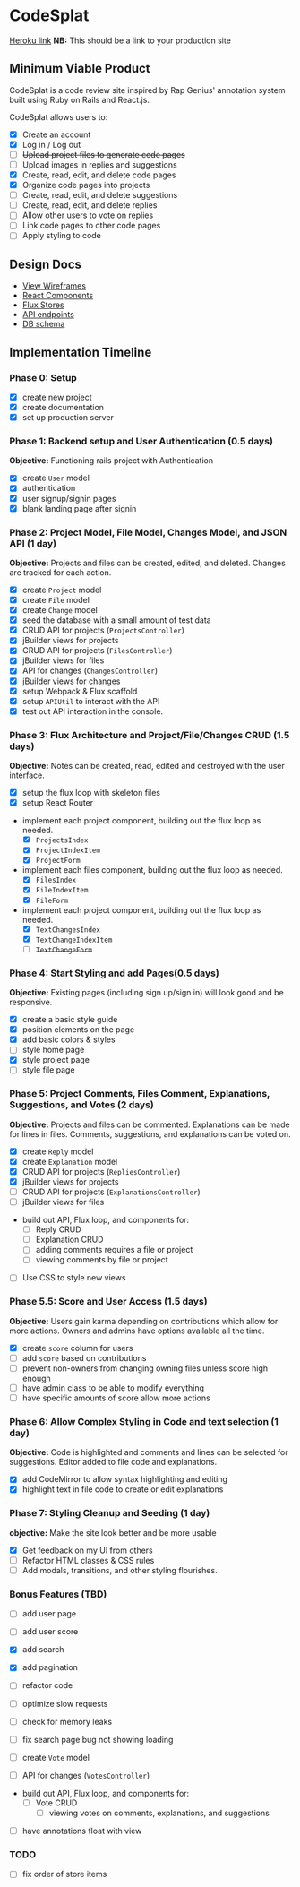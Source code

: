 # CodeSplat

[Heroku link][heroku] **NB:** This should be a link to your production site

[heroku]: https://mw-rgc.herokuapp.com/

## Minimum Viable Product

CodeSplat is a code review site inspired by Rap Genius' annotation system built using Ruby on Rails and React.js.

CodeSplat allows users to:

<!-- This is a Markdown checklist. Use it to keep track of your
progress. Put an x between the brackets for a checkmark: [x] -->

- [x] Create an account
- [x] Log in / Log out
- [ ] ~~Upload project files to generate code pages~~
- [ ] Upload images in replies and suggestions
- [x] Create, read, edit, and delete code pages
- [x] Organize code pages into projects
- [ ] Create, read, edit, and delete suggestions
- [ ] Create, read, edit, and delete replies
- [ ] Allow other users to vote on replies
- [ ] Link code pages to other code pages
- [ ] Apply styling to code

## Design Docs
* [View Wireframes][views]
* [React Components][components]
* [Flux Stores][stores]
* [API endpoints][api-endpoints]
* [DB schema][schema]

[views]: ./docs/views.md
[components]: ./docs/components.md
[stores]: ./docs/stores.md
[api-endpoints]: ./docs/api-endpoints.md
[schema]: ./docs/schema.md

## Implementation Timeline

### Phase 0: Setup
- [x] create new project
- [x] create documentation
- [x] set up production server

### Phase 1: Backend setup and User Authentication (0.5 days)

**Objective:** Functioning rails project with Authentication

- [x] create `User` model
- [x] authentication
- [x] user signup/signin pages
- [x] blank landing page after signin

### Phase 2: Project Model, File Model, Changes Model, and JSON API (1 day)

**Objective:** Projects and files can be created, edited, and deleted. Changes are tracked for each action.

- [x] create `Project` model
- [x] create `File` model
- [x] create `Change` model
- [x] seed the database with a small amount of test data
- [x] CRUD API for projects (`ProjectsController`)
- [x] jBuilder views for projects
- [x] CRUD API for projects (`FilesController`)
- [x] jBuilder views for files
- [x] API for changes (`ChangesController`)
- [x] jBuilder views for changes
- [x] setup Webpack & Flux scaffold
- [x] setup `APIUtil` to interact with the API
- [x] test out API interaction in the console.

### Phase 3: Flux Architecture and Project/File/Changes CRUD (1.5 days)

**Objective:** Notes can be created, read, edited and destroyed with the
user interface.

- [x] setup the flux loop with skeleton files
- [x] setup React Router
- implement each project component, building out the flux loop as needed.
  - [x] `ProjectsIndex`
  - [x] `ProjectIndexItem`
  - [x] `ProjectForm`
- implement each files component, building out the flux loop as needed.
  - [x] `FilesIndex`
  - [x] `FileIndexItem`
  - [x] `FileForm`
- implement each project component, building out the flux loop as needed.
  - [x] `TextChangesIndex`
  - [x] `TextChangeIndexItem`
  - [ ] ~~`TextChangeForm`~~

### Phase 4: Start Styling and add Pages(0.5 days)

**Objective:** Existing pages (including sign up/sign in) will look good and be responsive.

- [x] create a basic style guide
- [x] position elements on the page
- [x] add basic colors & styles
- [ ] style home page
- [x] style project page
- [ ] style file page

### Phase 5: Project Comments, Files Comment, Explanations, Suggestions, and Votes (2 days)

**Objective:** Projects and files can be commented. Explanations can be made for lines in files. Comments, suggestions, and explanations can be voted on.

- [x] create `Reply` model
- [x] create `Explanation` model
- [x] CRUD API for projects (`RepliesController`)
- [x] jBuilder views for projects
- [ ] CRUD API for projects (`ExplanationsController`)
- [ ] jBuilder views for files
- build out API, Flux loop, and components for:
  - [ ] Reply CRUD
  - [ ] Explanation CRUD
  - [ ] adding comments requires a file or project
  - [ ] viewing comments by file or project
- [ ] Use CSS to style new views

### Phase 5.5: Score and User Access (1.5 days)

**Objective:** Users gain karma depending on contributions which allow for more actions. Owners and admins have options available all the time.

- [x] create `score` column for users
- [ ] add `score` based on contributions
- [ ] prevent non-owners from changing owning files unless score high enough
- [ ] have admin class to be able to modify everything
- [ ] have specific amounts of score allow more actions

### Phase 6: Allow Complex Styling in Code and text selection (1 day)

**Objective:** Code is highlighted and comments and lines can be selected for suggestions. Editor added to file code and explanations.

- [x] add CodeMirror to allow syntax highlighting and editing
- [x] highlight text in file code to create or edit explanations

### Phase 7: Styling Cleanup and Seeding (1 day)

**objective:** Make the site look better and be more usable

- [x] Get feedback on my UI from others
- [ ] Refactor HTML classes & CSS rules
- [ ] Add modals, transitions, and other styling flourishes.

### Bonus Features (TBD)
- [ ] add user page
- [ ] add user score
- [x] add search
- [x] add pagination
- [ ] refactor code
- [ ] optimize slow requests
- [ ] check for memory leaks
- [ ] fix search page bug not showing loading

- [ ] create `Vote` model
- [ ] API for changes (`VotesController`)
- build out API, Flux loop, and components for:
  - [ ] Vote CRUD
	- [ ] viewing votes on comments, explanations, and suggestions

- [ ] have annotations float with view

[phase-one]: ./docs/phases/phase1.md
[phase-two]: ./docs/phases/phase2.md
[phase-three]: ./docs/phases/phase3.md
[phase-four]: ./docs/phases/phase4.md
[phase-five]: ./docs/phases/phase5.md

### TODO
- [ ] fix order of store items
